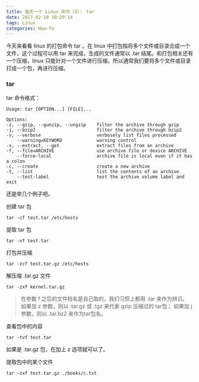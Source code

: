 ```yaml
---
title: 每天一个 Linux 命令（3）： tar
date: 2017-02-10 10:29:14
tags: Linux
categories: How-To
---
```


今天来看看 linux 的打包命令 tar 。在 linux 中打包指将多个文件或目录合成一个文件，这个过程可以用 tar 来完成，生成的文件通常以 .tar 结尾。和打包相关还有一个压缩，linux 只能针对一个文件进行压缩，所以通常我们要将多个文件或目录打成一个包，再进行压缩。
<!-- more -->
### tar
tar 命令格式：
```shell
Usage: tar [OPTION...] [FILE]...

Options:
-z, --gzip, --gunzip, --ungzip    filter the archive through gzip
-j, --bzip2                       filter the archive through bzip2
-v, --verbose                     verbosely list files processed
    --warning=KEYWORD             warning control
-x, --extract, --get              extract files from an archive
-f, --file=ARCHIVE                use archive file or device ARCHIVE
    --force-local                 archive file is local even if it has a colon
-c, --create                      create a new archive
-t, --list                        list the contents of an archive
    --test-label                  test the archive volume label and exit

```

还是举几个例子吧。

创建 tar 包
```
tar -cf test.tar /etc/hosts
```
提取 tar 包
```
tar -xf test.tar
```
打包并压缩
```
tar -zcf test.tar.gz /etc/hosts
```

解压缩 .tar.gz 文件
```
tar -zxf kernel.tar.gz
```

>在参数 f 之后的文件档名是自己取的，我们习惯上都用 .tar 来作为辨识。 如果加 z 参数，则以 .tar.gz 或 .tgz 来代表 gzip 压缩过的 tar包； 如果加 j 参数，则以 .tar.bz2 来作为tar包名。

查看包中的内容
```
tar -tvf test.tar
```
如果是 .tar.gz 包，在加上 z 选项就可以了。

提取包中的某个文件
```
tar -zxf test.tar.gz ./books/c.txt
```
